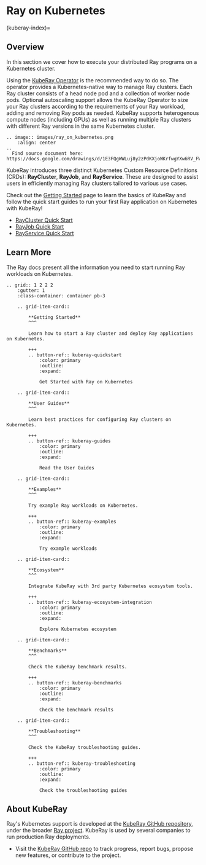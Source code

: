 # Ray on Kubernetes
(kuberay-index)=
## Overview

In this section we cover how to execute your distributed Ray programs on a Kubernetes cluster.

Using the [KubeRay Operator](https://github.com/ray-project/kuberay) is the
recommended way to do so. The operator provides a Kubernetes-native way to manage Ray clusters.
Each Ray cluster consists of a head node pod and a collection of worker node pods. Optional
autoscaling support allows the KubeRay Operator to size your Ray clusters according to the
requirements of your Ray workload, adding and removing Ray pods as needed. KubeRay supports
heterogenous compute nodes (including GPUs) as well as running multiple Ray clusters with
different Ray versions in the same Kubernetes cluster.

```{eval-rst}
.. image:: images/ray_on_kubernetes.png
    :align: center
..
  Find source document here: https://docs.google.com/drawings/d/1E3FQgWWLuj8y2zPdKXjoWKrfwgYXw6RV_FWRwK8dVlg/edit
```

KubeRay introduces three distinct Kubernetes Custom Resource Definitions (CRDs): **RayCluster**, **RayJob**, and **RayService**.
These are designed to assist users in efficiently managing Ray clusters tailored to various use cases.

Check out the [Getting Started](kuberay-quickstart) page to learn the basics of KubeRay and follow the quick start guides to run your first Ray application on Kubernetes with KubeRay!

* [RayCluster Quick Start](kuberay-raycluster-quickstart)
* [RayJob Quick Start](kuberay-rayjob-quickstart)
* [RayService Quick Start](kuberay-rayservice-quickstart)

## Learn More

The Ray docs present all the information you need to start running Ray workloads on Kubernetes.

```{eval-rst}
.. grid:: 1 2 2 2
    :gutter: 1
    :class-container: container pb-3
    
    .. grid-item-card::

        **Getting Started**
        ^^^
    
        Learn how to start a Ray cluster and deploy Ray applications on Kubernetes.
    
        +++
        .. button-ref:: kuberay-quickstart
            :color: primary
            :outline:
            :expand:

            Get Started with Ray on Kubernetes

    .. grid-item-card::

        **User Guides**
        ^^^
    
        Learn best practices for configuring Ray clusters on Kubernetes.
    
        +++
        .. button-ref:: kuberay-guides
            :color: primary
            :outline:
            :expand:

            Read the User Guides

    .. grid-item-card::

        **Examples**
        ^^^
    
        Try example Ray workloads on Kubernetes.
    
        +++
        .. button-ref:: kuberay-examples
            :color: primary
            :outline:
            :expand:

            Try example workloads

    .. grid-item-card::

        **Ecosystem**
        ^^^
    
        Integrate KubeRay with 3rd party Kubernetes ecosystem tools.
    
        +++
        .. button-ref:: kuberay-ecosystem-integration
            :color: primary
            :outline:
            :expand:

            Explore Kubernetes ecosystem

    .. grid-item-card::

        **Benchmarks**
        ^^^
    
        Check the KubeRay benchmark results.
    
        +++
        .. button-ref:: kuberay-benchmarks
            :color: primary
            :outline:
            :expand:

            Check the benchmark results
    
    .. grid-item-card::

        **Troubleshooting**
        ^^^
    
        Check the KubeRay troubleshooting guides.
    
        +++
        .. button-ref:: kuberay-troubleshooting
            :color: primary
            :outline:
            :expand:

            Check the troubleshooting guides
```
## About KubeRay

Ray's Kubernetes support is developed at the [KubeRay GitHub repository](https://github.com/ray-project/kuberay), under the broader [Ray project](https://github.com/ray-project/). KubeRay is used by several companies to run production Ray deployments.

- Visit the [KubeRay GitHub repo](https://github.com/ray-project/kuberay) to track progress, report bugs, propose new features, or contribute to
the project.
